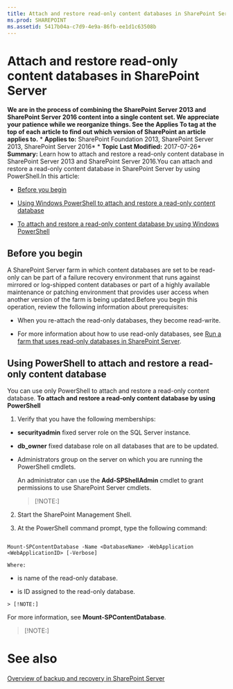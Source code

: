 ```yaml
---
title: Attach and restore read-only content databases in SharePoint Server
ms.prod: SHAREPOINT
ms.assetid: 5417b04a-c7d9-4e9a-86fb-ee1d1c63508b
---
```



# Attach and restore read-only content databases in SharePoint Server
 **We are in the process of combining the SharePoint Server 2013 and SharePoint Server 2016 content into a single content set. We appreciate your patience while we reorganize things. See the Applies To tag at the top of each article to find out which version of SharePoint an article applies to.** * **Applies to:** SharePoint Foundation 2013, SharePoint Server 2013, SharePoint Server 2016*  * **Topic Last Modified:** 2017-07-26* **Summary:** Learn how to attach and restore a read-only content database in SharePoint Server 2013 and SharePoint Server 2016.You can attach and restore a read-only content database in SharePoint Server by using PowerShell.In this article:
-  [Before you begin](#begin)
    
  
-  [Using Windows PowerShell to attach and restore a read-only content database](#proc1)
    
  -  [To attach and restore a read-only content database by using Windows PowerShell](#PS)
    
  

## Before you begin
<a name="begin"> </a>

A SharePoint Server farm in which content databases are set to be read-only can be part of a failure recovery environment that runs against mirrored or log-shipped content databases or part of a highly available maintenance or patching environment that provides user access when another version of the farm is being updated.Before you begin this operation, review the following information about prerequisites:
- When you re-attach the read-only databases, they become read-write.
    
  
- For more information about how to use read-only databases, see  [Run a farm that uses read-only databases in SharePoint Server](html/run-a-farm-that-uses-read-only-databases-in-sharepoint-server.md).
    
  

## Using PowerShell to attach and restore a read-only content database
<a name="proc1"> </a>

You can use only PowerShell to attach and restore a read-only content database. **To attach and restore a read-only content database by using PowerShell**
1. Verify that you have the following memberships:
    
  - **securityadmin** fixed server role on the SQL Server instance.
    
  
  - **db_owner** fixed database role on all databases that are to be updated.
    
  
  - Administrators group on the server on which you are running the PowerShell cmdlets.
    
  

    An administrator can use the **Add-SPShellAdmin** cmdlet to grant permissions to use SharePoint Server cmdlets.
    
    > [!NOTE:]
      
2. Start the SharePoint Management Shell.
    
  
3. At the PowerShell command prompt, type the following command:
    
  ```
  
Mount-SPContentDatabase -Name <DatabaseName> -WebApplication <WebApplicationID> [-Verbose]
  ```


    
    
    Where:
    
  -  *<DatabaseName>*  is name of the read-only database.
    
  
  -  *<WebApplicationID>*  is ID assigned to the read-only database.
    
  

    > [!NOTE:]
      
For more information, see **Mount-SPContentDatabase**.
> [!NOTE:]

  
    
    


# See also

#### 

 [Overview of backup and recovery in SharePoint Server](html/overview-of-backup-and-recovery-in-sharepoint-server.md)
  
    
    

  
    
    

